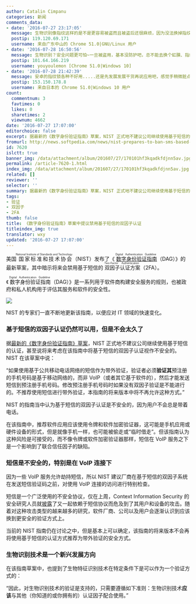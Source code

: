 ```yaml
---
author: Catalin Cimpanu
categories: 新闻
comments_data:
- date: '2016-07-27 23:17:05'
  message: 生物识别像指纹这样的是不是更容易被盗而且被盗后还很麻烦，因为没法换掉指纹啊。如果有恶意人士想要取得某人的指纹，也许不会特别难吧，用过的东西也许会留下，那是不是说，如果单独用指纹验证的项目多了，出门得带上手套呀。
  postip: 119.120.69.171
  username: 来自广东中山的 Chrome 51.0|GNU/Linux 用户
- date: '2016-07-28 16:50:56'
  message: 生物识别？安全问题更可怕~一旦被盗用，基本没防护吧，总不能去换个虹膜、指纹
  postip: 101.64.166.219
  username: youyoulemon [Chrome 51.0|Windows 10]
- date: '2016-07-28 21:42:39'
  message: 安卓的指纹锁各种不好用.....还是先发展发展干货再说应用吧，感觉手稍微脏点，稍微按歪点就不识别。
  postip: 153.150.178.8
  username: 来自日本的 Chrome 51.0|Windows 10 用户
count:
  commentnum: 3
  favtimes: 0
  likes: 0
  sharetimes: 2
  viewnum: 4662
date: '2016-07-27 17:07:00'
editorchoice: false
excerpt: 据最新的《数字身份验证指南》草案，NIST 正式地不建议公司继续使用基于短信的认证，甚至说将来考虑在该指南中将基于短信的双因子认证视作不安全的。
fromurl: http://news.softpedia.com/news/nist-prepares-to-ban-sms-based-two-factor-authentication-506617.shtml
id: 7620
islctt: true
banner_img: /data/attachment/album/201607/27/170101hf3kqadkfdjnn5av.jpg
permalink: /article-7620-1.html
index_img: /data/attachment/album/201607/27/170101hf3kqadkfdjnn5av.jpg.thumb.jpg
related: []
reviewer: ''
selector: ''
summary: 据最新的《数字身份验证指南》草案，NIST 正式地不建议公司继续使用基于短信的认证，甚至说将来考虑在该指南中将基于短信的双因子认证视作不安全的。
tags:
- 验证
- 双因子
- 2FA
thumb: false
title: 《数字身份验证指南》草案中提议禁用基于短信的双因子认证
titleindex_img: true
translator: wxy
updated: '2016-07-27 17:07:00'
---
```


美国<ruby> 国家标准和技术协会 <rp>  （ </rp> <rt>  National Institute of Standards and Technology </rt> <rp>  ） </rp></ruby>（NIST）发布了《<ruby> <a href="https://pages.nist.gov/800-63-3/sp800-63b.html">  数字身份验证指南 </a> <rp>  （ </rp> <rt>  Digital Authentication Guideline </rt> <rp>  ） </rp></ruby>（DAG）》的最新草案，其中暗示将来会禁用基于短信的<ruby> 双因子认证方案 <rp>  （ </rp> <rt>  Two-Factor Authentication </rt> <rp>  ） </rp></ruby>（2FA）。


《<ruby> 数字身份验证指南 <rt>  Digital Authentication Guideline </rt></ruby>（DAG）》是一系列用于软件商构建安全服务的规则，也被政府和私人机构用于评估其服务和软件的安全性。


![](/data/attachment/album/201607/27/170101hf3kqadkfdjnn5av.jpg)


NIST 的专家们一直不断地更新该指南，以便应对 IT 领域的快速变化。


### 基于短信的双因子认证仍然可以用，但是不会太久了


据[最新的《数字身份验证指南》草案](https://pages.nist.gov/800-63-3/sp800-63b.html)，NIST 正式地不建议公司继续使用基于短信的认证，甚至说将来考虑在该指南中将基于短信的双因子认证视作不安全的。NIST 在该草案中说：


“如果使用基于公共移动电话网络的短信作为带外验证，验证者必须**验证其**预注册的手机号码是基于移动网络的，而非 VoIP（或者其它基于软件的），然后才能发送短信到预注册手机号码。修改预注册手机号码时如果没有双因子验证是不能进行的。不推荐使用短信进行带外验证，本指南的将来版本中将不再允许这种方式。”


NIST 的指南当中认为基于短信的双因子认证是不安全的，因为用户不会总是带着电话。


在该指南中，推荐软件应用应该使用令牌和软件加密验证器，这可能是手机应用或硬件设备的形式，但是就像手机一样，也可能被偷走或“临时借走”。但该指南认为这种风险是可接受的，而不像令牌或软件加密验证器那样，短信在 VoIP 服务之下是一个影响到了联合信任因子的缺陷。


### 短信是不安全的，特别是在 VoIP 连接下


因为一些 VoIP 服务允许劫持短信，所以 NIST 建议厂商在基于短信的双因子系统在发送短信验证码之前，对使用 VoIP 连接的访问进行特别检查。


短信是一个广泛使用的不安全协议，仅在上周，Context Information Security 的安全研究人员就[披露](http://www.contextis.com/resources/blog/binary-sms-old-backdoor-your-new-thing/)了又一起依赖于短信协议而危及到了其用户和设备的攻击。随着对这种攻击类型的越来越多的研究，软件厂商、公司以及用户会逐渐认识到应该换到更安全的验证方式上。


当前的 NIST 指南仍在讨论之中，但是基本上可以确定，该指南的将来版本不会再将使用基于短信的认证方式推荐为带外验证的安全方式。


### 生物识别技术是一个新兴发展方向


在该指南草案中，也提到了生物特征识别技术在特定条件下是可以作为一个验证方式的：


“因此，对生物识别技术的验证是支持的，只需要遵循如下准则：生物识别技术**应该**与其他（你知道的或你拥有的）认证因子配合使用。”
